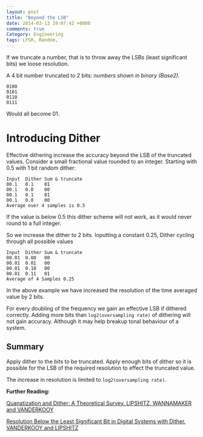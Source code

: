 ```yaml
---
layout: post
title: "Beyond the LSB"
date: 2014-03-13 19:07:42 +0000
comments: true
Category: Engineering
tags: LFSR, Random,
---
```


If we truncate a number, that is to throw away the LSBs (least significant bits) we loose resolution.

A 4 bit number truncated to 2 bits: *numbers shown in binary (Base2).*   

    0100
    0101
    0110
    0111 

Would all become 01.

Introducing Dither
==

Effective dithering increase the accuracy beyond the LSB of the truncated values. 
Consider a small fractional value rounded to an integer. Starting with 0.5 with 1 bit random dither:

    Input  Dither Sum & truncate
    00.1   0.1    01
    00.1   0.0    00
    00.1   0.1    01
    00.1   0.0    00
    Average over 4 samples is 0.5

If the value is below 0.5 this dither scheme will not work, as it would never
round to a full integer.

So we increase the dither to 2 bits. Inputting a constant 0.25, Dither cycling
through all possible values

    Input  Dither Sum & truncate
    00.01  0.00   00
    00.01  0.01   00
    00.01  0.10   00
    00.01  0.11   01
    Average of 4 Samples 0.25

In the above example we have increased the resolution of the time averaged value
by 2 bits.

For every doubling of the frequency we gain an effective LSB if dithered correctly.
Adding more bits than `log2(oversampling rate)` of dithering will not gain accuracy.
Although it may help breakup tonal behaviour of a system.

Summary
--

Apply dither to the bits to be truncated. Apply enough bits of dither so it is
possible for the LSB of the required resolution to effect the truncated value.

The increase in resolution is limited to `log2(oversampling rate)`.

**Further Reading:**

[Quanatization and Dither: A Theoretical Survey. LIPSHITZ, WANNAMAKER and VANDERKOOY][1]  

[Resolution Below the Least Significant Bit in Digital Systems with Dither. VANDERKOOY and LIPSHITZ][2]

[1]: http://www.ece.rochester.edu/courses/ECE472/resources/Papers/Lipshitz_1992.pdf

[2]: http://drewdaniels.com/dither.pdf
